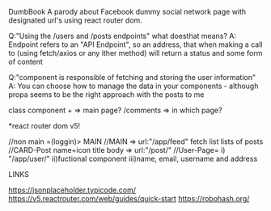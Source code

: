 DumbBook
A parody about Facebook dummy social network page with designated url's using react router dom.

Q:"Using the /users and /posts endpoints" what doesthat means? A: Endpoint refers to an "API Endpoint", so an address, that when making a call to (using fetch/axios or any ither method) will return a status and some form of content

Q:"component is responsible of fetching and storing the user information" A: You can choose how to manage the data in your components - although propa seems to be the right approach with the posts to me

class component + => main page? /comments => in which page?

*react router dom v5!

//non main =(loggin)> MAIN //MAIN => url:"/app/feed" fetch list lists of posts //CARD-Post name+icon title body => url:"/post/" //User-Page= i) "/app/user/" ii)fuctional component iii)name, email, username and address

LINKS

https://jsonplaceholder.typicode.com/
https://v5.reactrouter.com/web/guides/quick-start
https://robohash.org/